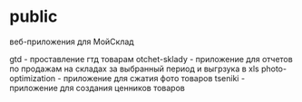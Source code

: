 # public
веб-приложения для МойСклад

gtd - проставление гтд товарам
otchet-sklady - приложение для отчетов по продажам на складах за выбранный период и выгрзука в xls
photo-optimization - приложение для сжатия фото товаров
tseniki - приложение для создания ценников товаров